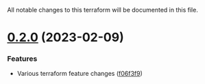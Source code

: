 All notable changes to this terraform will be documented in this file.

# [0.2.0](https://github.com/BorisLabs/terraform-aws-directconnect/compare/v0.1.0...v0.2.0) (2023-02-09)


### Features

* Various terraform feature changes ([f06f3f9](https://github.com/BorisLabs/terraform-aws-directconnect/commit/f06f3f948576bd9c5726cd918b5374bb58e467aa))
